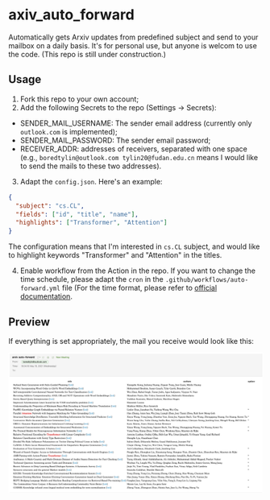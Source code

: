 # axiv_auto_forward

Automatically gets Arxiv updates from predefined subject and send to your mailbox on a daily basis. It's for personal use, but anyone is welcom to use the code.
(This repo is still under construction.)

## Usage
1. Fork this repo to your own account;
2. Add the following Secrets to the repo (Settings -> Secrets):
  - SENDER_MAIL_USERNAME: The sender email address (currently only `outlook.com` is implemented);
  - SENDER_MAIL_PASSWORD: The sender email password;
  - RECEIVER_ADDR: addresses of receivers, separated with one space (e.g., `boredtylin@outlook.com tylin20@fudan.edu.cn` means I would like to send the mails to these two addresses).
  
3. Adapt the `config.json`. Here's an example:
  ```JSON
  {
    "subject": "cs.CL",
    "fields": ["id", "title", "name"],
    "highlights": ["Transformer", "Attention"]
  }
  ```
  The configuration means that I'm interested in `cs.CL` subject, and would like to highlight keywords "Transformer" and "Attention" in the titles.
  
4. Enable workflow from the Action in the repo. If you want to change the time schedule, please adapt the `cron` in the `.github/workflows/auto-forward.yml` file (For the time format, please refer to [official documentation](https://docs.github.com/en/actions/reference/workflow-syntax-for-github-actions#onschedule).

## Preview
If everything is set appropriately, the mail you receive would look like this:

![Preview of a sample email](https://github.com/boredtylin/arxiv_auto_forward/blob/master/preview.png)
